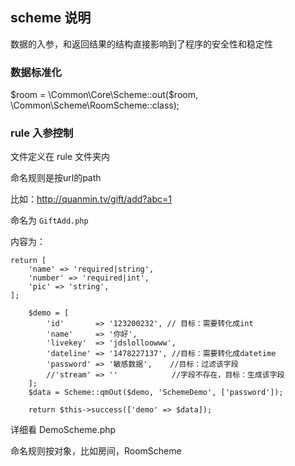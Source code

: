## scheme 说明

数据的入参，和返回结果的结构直接影响到了程序的安全性和稳定性

### 数据标准化

$room = \Common\Core\Scheme::out($room, \Common\Scheme\RoomScheme::class);

### rule 入参控制

文件定义在 rule 文件夹内

命名规则是按url的path

比如：http://quanmin.tv/gift/add?abc=1

命名为 `GiftAdd.php`

内容为：

````
return [
    'name' => 'required|string',
    'number' => 'required|int',
    'pic' => 'string',
];
````

````
    $demo = [
        'id'       => '123200232', // 目标：需要转化成int
        'name'     => '你好',
        'livekey'  => 'jdslolloowww',
        'dateline' => '1478227137', //目标：需要转化成datetime
        'password' => '敏感数据',    //目标：过滤该字段
        //'stream' => ''            //字段不存在，目标：生成该字段
    ];
    $data = Scheme::qmOut($demo, 'SchemeDemo', ['password']);

    return $this->success(['demo' => $data]);

````

详细看 DemoScheme.php

命名规则按对象，比如房间，RoomScheme
